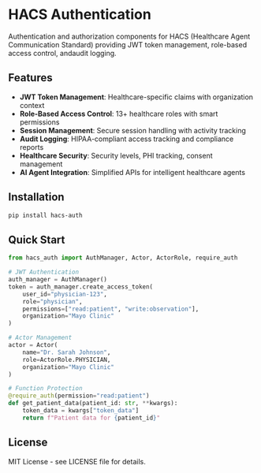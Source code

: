 # HACS Authentication

Authentication and authorization components for HACS (Healthcare Agent Communication Standard) providing JWT token management, role-based access control, andaudit logging.

## Features

- **JWT Token Management**: Healthcare-specific claims with organization context
- **Role-Based Access Control**: 13+ healthcare roles with smart permissions
- **Session Management**: Secure session handling with activity tracking  
- **Audit Logging**: HIPAA-compliant access tracking and compliance reports
- **Healthcare Security**: Security levels, PHI tracking, consent management
- **AI Agent Integration**: Simplified APIs for intelligent healthcare agents

## Installation

```bash
pip install hacs-auth
```

## Quick Start

```python
from hacs_auth import AuthManager, Actor, ActorRole, require_auth

# JWT Authentication
auth_manager = AuthManager()
token = auth_manager.create_access_token(
    user_id="physician-123",
    role="physician", 
    permissions=["read:patient", "write:observation"],
    organization="Mayo Clinic"
)

# Actor Management
actor = Actor(
    name="Dr. Sarah Johnson",
    role=ActorRole.PHYSICIAN,
    organization="Mayo Clinic"
)

# Function Protection
@require_auth(permission="read:patient")
def get_patient_data(patient_id: str, **kwargs):
    token_data = kwargs["token_data"]
    return f"Patient data for {patient_id}"
```

## License

MIT License - see LICENSE file for details.